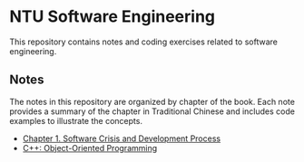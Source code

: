 # NTU Software Engineering
This repository contains notes and coding exercises related to software engineering.

## Notes
The notes in this repository are organized by chapter of the book. Each note provides a summary of the chapter in Traditional Chinese and includes code examples to illustrate the concepts.

- [Chapter 1. Software Crisis and Development Process](Notes/ch1.software_crisis_and_development_process)
- [C++: Object-Oriented Programming](Notes/cpp-oop)

